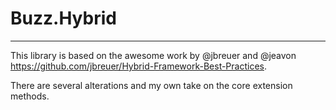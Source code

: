 # Buzz.Hybrid
--------------

This library is based on the awesome work by @jbreuer and @jeavon  https://github.com/jbreuer/Hybrid-Framework-Best-Practices. 

There are several alterations and my own take on the core extension methods.   
